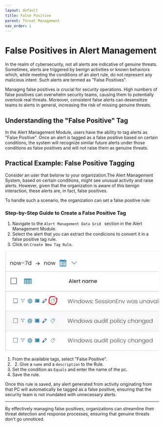 ```yaml
---
layout: default
title: False Positive
parent: Threat Management
nav_order: 1
---
```


# False Positives in Alert Management

In the realm of cybersecurity, not all alerts are indicative of genuine threats. Sometimes, alerts are triggered by benign activities or known behaviors which, while meeting the conditions of an alert rule, do not represent any malicious intent. Such alerts are termed as "False Positives". 

Managing false positives is crucial for security operations. High numbers of false positives can overwhelm security teams, causing them to potentially overlook real threats. Moreover, consistent false alerts can desensitize teams to alerts in general, increasing the risk of missing genuine threats.

## Understanding the "False Positive" Tag

In the Alert Management Module, users have the ability to tag alerts as "False Positive". Once an alert is tagged as a false positive based on certain conditions, the system will recognize similar future alerts under those conditions as false positives and will not raise them as genuine threats.



## Practical Example: False Positive Tagging

Consider an user that belonw to your organization.The Alert Management System, based on certain conditions, might see unusual activity and raise alerts. However, given that the organization is aware of this benign interaction, these alerts are, in fact, false positives.

To handle such a scenario, the organization can set a false positive rule:

### Step-by-Step Guide to Create a False Positive Tag

1. Navigate to the `Alert Management Data Grid ` section in the Alert Management Module.
2. Select the alert that you can extract the condicions to convert it in a false positive tag rule.
3. Click on `Create New Tag Rule`.

![Tag Rule Creation](./../Images/../../Images/Components/ThreatManagment/falsepositivemenu.png)

1. From the available tags, select "False Positive".
2. 2. Give a `name` and a `description` to the Rule.
3. Set the condition as `Equals` and enter the name of the pc.
4. Save the rule.

Once this rule is saved, any alert generated from activity originating from that PC will automatically be tagged as a false positive, ensuring that the security team is not inundated with unnecessary alerts.

---

By effectively managing false positives, organizations can streamline their threat detection and response processes, ensuring that genuine threats don't go unnoticed.

